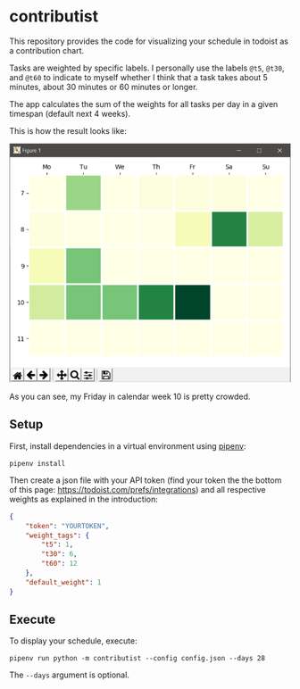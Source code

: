 # contributist

This repository provides the code for visualizing your schedule in todoist as a contribution chart.

Tasks are weighted by specific labels.
I personally use the labels `@t5`, `@t30`, and `@t60` to indicate to myself whether I think that a task takes about 5 minutes, about 30 minutes or 60 minutes or longer.

The app calculates the sum of the weights for all tasks per day in a given timespan (default next 4 weeks).

This is how the result looks like:

![Chart example](doc/exm.png)

As you can see, my Friday in calendar week 10 is pretty crowded.

## Setup

First, install dependencies in a virtual environment using [pipenv](https://github.com/pypa/pipenv):
```
pipenv install
```

Then create a json file with your API token (find your token the the bottom of this page: https://todoist.com/prefs/integrations) and all respective weights as explained in the introduction:

```json
{
    "token": "YOURTOKEN",
    "weight_tags": {
        "t5": 1,
        "t30": 6,
        "t60": 12
    },
    "default_weight": 1
}
```

## Execute

To display your schedule, execute:

```
pipenv run python -m contributist --config config.json --days 28
```

The `--days` argument is optional.
